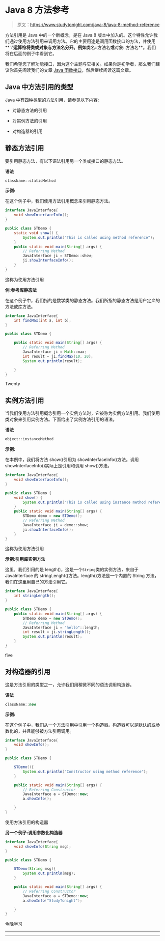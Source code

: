 # Java 8 方法参考

> 原文：<https://www.studytonight.com/java-8/java-8-method-reference>

方法引用是 Java 中的一个新概念，是在 Java 8 版本中加入的。这个特性允许我们通过使用方法引用来调用方法。它的主要用途是调用函数接口的方法，并使用**':'**运算符将类或对象与方法名分开。例如**类名::方法名**或**对象::方法名**。我们将在后面的例子中看到它。

我们希望您了解功能接口，因为这个主题与它相关。如果你是初学者，那么我们建议你首先阅读我们的文章 [Java 函数接口](https://www.studytonight.com/java-8/java-8-functional-interface)，然后继续阅读这篇文章。

## Java 中方法引用的类型

Java 中有四种类型的方法引用，请参见以下内容:

*   对静态方法的引用

*   对实例方法的引用

*   对构造器的引用

## 静态方法引用

要引用静态方法，有以下语法引用另一个类或接口的静态方法。

**语法**

```java
className::staticMethod
```

**示例:**

在这个例子中，我们使用方法引用概念来引用静态方法。

```java
interface JavaInterface{
	void showInterfaceInfo();
}

public class STDemo {
	static void show() {
		System.out.println("This is called using method reference");
	}
	public static void main(String[] args) {
		// Referring Method
		JavaInterface ji = STDemo::show;
		ji.showInterfaceInfo();
	}
}
```

这称为使用方法引用

**例:参考库静态法**

在这个例子中，我们指的是数学类的静态方法。我们所指的静态方法是用户定义的方法或库方法。

```java
interface JavaInterface{
	int findMax(int a, int b);
}

public class STDemo {

	public static void main(String[] args) {
		// Referring Method
		JavaInterface ji = Math::max;
		int result = ji.findMax(10, 20);
		System.out.println(result);

	}
}
```

Twenty

## 实例方法引用

当我们使用方法引用概念引用一个实例方法时，它被称为实例方法引用。我们使用类对象来引用实例方法。下面给出了实例方法引用的语法。

**语法**

```java
object::instanceMethod
```

**示例:**

在本例中，我们将方法 show()引用为 showInterfaceInfo()方法。调用 showInterfaceInfo()实际上是引用和调用 show()方法。

```java
interface JavaInterface{
	void showInterfaceInfo();
}

public class STDemo {
	void show() {
		System.out.println("This is called using instance method reference");
	}
	public static void main(String[] args) {
		STDemo demo = new STDemo();
		// Referring Method
		JavaInterface ji = demo::show;
		ji.showInterfaceInfo();
	}
}
```

这称为使用方法引用

**示例:引用库实例方法**

这里，我们引用的是 length()，这是一个`String`类的实例方法，来自于 JavaInterface 的 stringLenght()方法。length()方法是一个内置的 String 方法，我们在这里用自己的方法引用它。

```java
interface JavaInterface{
	int stringLength();
}

public class STDemo {
	public static void main(String[] args) {
		STDemo demo = new STDemo();
		// Referring Method
		JavaInterface ji = "hello"::length;
		int result = ji.stringLength();
		System.out.println(result);
	}
}
```

five

## 对构造器的引用

这是方法引用的类型之一，允许我们用稍微不同的语法调用构造器。

**语法**

```java
className::new
```

**示例:**

在这个例子中，我们从一个方法引用中引用一个构造器。构造器可以是默认的或参数化的，并且能够被方法引用调用。

```java
interface JavaInterface{
	void showInfo();
}

public class STDemo {

	STDemo(){
		System.out.println("Constructor using method reference");
	}

	public static void main(String[] args) {
		// Referring Constructor
		JavaInterface a = STDemo::new;
		a.showInfo();

	}
}
```

使用方法引用的构造器

**另一个例子:调用参数化构造器**

```java
interface JavaInterface{
	void showInfo(String msg);
}

public class STDemo {

	STDemo(String msg){
		System.out.println(msg);
	}

	public static void main(String[] args) {
		// Referring Constructor
		JavaInterface a = STDemo::new;
		a.showInfo("StudyTonight");

	}
}
```

今晚学习

* * *

* * *